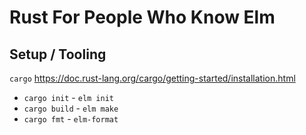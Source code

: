 # Rust For People Who Know Elm

## Setup / Tooling

`cargo` https://doc.rust-lang.org/cargo/getting-started/installation.html

- `cargo init` - `elm init`
- `cargo build` - `elm make`
- `cargo fmt` - `elm-format`
